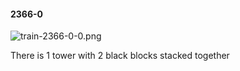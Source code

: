 #### 2366-0
![train-2366-0-0.png](https://github.com/lil-lab/nlvr/raw/master/nlvr/train/images/43/train-2366-0-0.png "train-2366-0-0.png")

There is 1 tower with 2 black blocks stacked together